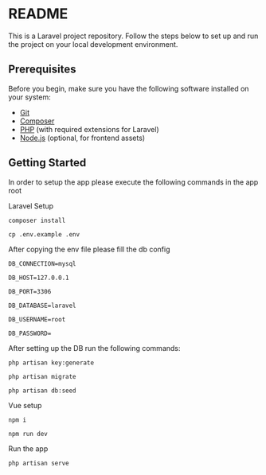 # README

This is a Laravel project repository. Follow the steps below to set up and run the project on your local development environment.

## Prerequisites

Before you begin, make sure you have the following software installed on your system:

- [Git](https://git-scm.com/)
- [Composer](https://getcomposer.org/)
- [PHP](https://www.php.net/) (with required extensions for Laravel)
- [Node.js](https://nodejs.org/) (optional, for frontend assets)

## Getting Started

In order to setup the app please execute the following commands in the app root

Laravel Setup

`composer install`

`cp .env.example .env`

After copying the env file please fill the db config 

`DB_CONNECTION=mysql`

`DB_HOST=127.0.0.1`

`DB_PORT=3306`

`DB_DATABASE=laravel`

`DB_USERNAME=root`

`DB_PASSWORD=`

After setting up the DB run the following commands: 

`php artisan key:generate`

`php artisan migrate`

`php artisan db:seed`


Vue setup

`npm i`

`npm run dev`

Run the app 

`php artisan serve`



